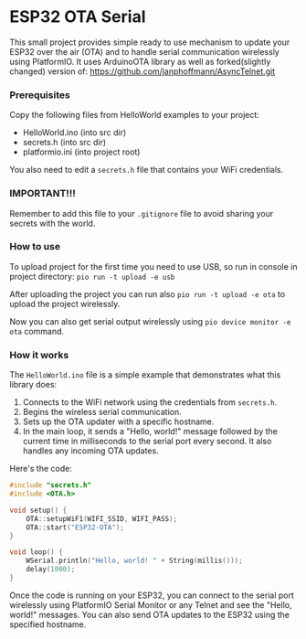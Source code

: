# ESP32 OTA Serial

This small project provides simple ready to use mechanism to update your ESP32 over the air (OTA) and to handle serial
communication wirelessly using PlatformIO.
It uses ArduinoOTA library as well as forked(slightly changed) version
of: https://github.com/janphoffmann/AsyncTelnet.git

### Prerequisites

Copy the following files from HelloWorld examples to your project:

- HelloWorld.ino (into src dir)
- secrets.h (into src dir)
- platformio.ini (into project root)

You also need to edit a `secrets.h` file that contains your WiFi credentials.

### IMPORTANT!!!

Remember to add this file to your `.gitignore` file to avoid sharing your secrets with the world.

### How to use

To upload project for the first time you need to use USB, so run in console in project directory: `pio run -t upload -e usb`

After uploading the project you can run also `pio run -t upload -e ota` to upload the project wirelessly.

Now you can also get serial output wirelessly using `pio device monitor -e ota` command.

### How it works

The `HelloWorld.ino` file is a simple example that demonstrates what this library does:

1. Connects to the WiFi network using the credentials from `secrets.h`.
2. Begins the wireless serial communication.
3. Sets up the OTA updater with a specific hostname.
4. In the main loop, it sends a "Hello, world!" message followed by the current time in milliseconds to the serial port
   every second. It also handles any incoming OTA updates.

Here's the code:

```cpp
#include "secrets.h"
#include <OTA.h>

void setup() {
    OTA::setupWiF1(WIFI_SSID, WIFI_PASS);
    OTA::start("ESP32-OTA");
}

void loop() {
    WSerial.println("Hello, world! " + String(millis()));
    delay(1000);
}
```

Once the code is running on your ESP32, you can connect to the serial port wirelessly using PlatformIO Serial Monitor or
any Telnet and see the "Hello, world!" messages. You can also send OTA updates to the ESP32 using the specified
hostname.
